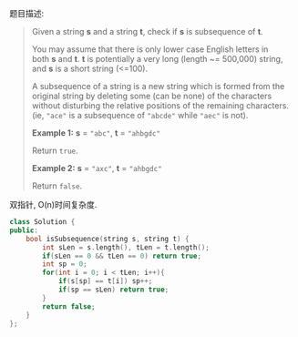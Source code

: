 题目描述:

> Given a string **s** and a string **t**, check if **s** is subsequence of **t**.
>
> You may assume that there is only lower case English letters in both **s** and **t**. **t** is potentially a very long (length ~= 500,000) string, and **s** is a short string (<=100).
>
> A subsequence of a string is a new string which is formed from the original string by deleting some (can be none) of the characters without disturbing the relative positions of the remaining characters. (ie, `"ace"` is a subsequence of `"abcde"` while `"aec"` is not).
>
> **Example 1:**
> **s** = `"abc"`, **t** = `"ahbgdc"`
>
> Return `true`.
>
> **Example 2:**
> **s** = `"axc"`, **t** = `"ahbgdc"`
>
> Return `false`.

双指针, O(n)时间复杂度.

```c++
class Solution {
public:
    bool isSubsequence(string s, string t) {
        int sLen = s.length(), tLen = t.length();
        if(sLen == 0 && tLen == 0) return true;
        int sp = 0;
        for(int i = 0; i < tLen; i++){
            if(s[sp] == t[i]) sp++;
            if(sp == sLen) return true;
        }
        return false;
    }
};
```

